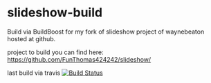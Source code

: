 slideshow-build
===============
Build via BuildBoost for my fork of slideshow project of waynebeaton hosted at github.

project to build you can find here: https://github.com/FunThomas424242/slideshow/

last build via travis [![Build Status](https://travis-ci.org/FunThomas424242/slideshow-build.png?branch=master)](https://travis-ci.org/FunThomas424242/slideshow-build)